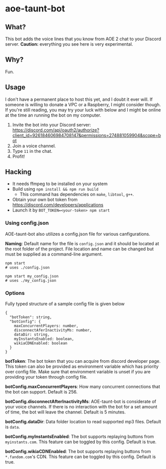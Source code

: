 # aoe-taunt-bot

## What?
This bot adds the voice lines that you know from AOE 2 chat to your Discord server. **Caution:** everything you see here is very experimental. 

## Why?

Fun.

## Usage
I don't have a permanent place to host this yet, and I doubt it ever will. If someone is willing to donate a VPC or a Raspberry, I might consider though. If you're still reading, you may try your luck with below and I might be online at the time an running the bot on my computer.

1. Invite the bot into your Discord server: https://discord.com/api/oauth2/authorize?client_id=926184606984708147&permissions=274881059904&scope=bot
2. Join a voice channel.
3. Type `11` in the chat.
4. Profit!

## Hacking
* It needs ffmpeg to be installed on your system
* Build using `npm install && npm run build`
  - This command has dependencies on `make`, `libtool`, `g++`.
* Obtain your own bot token from https://discord.com/developers/applications
* Launch it by `BOT_TOKEN=<your-token> npm start`

### Using config.json

AOE-taunt-bot also utilizes a config.json file for various canfigurations.

**Naming**: Default name for the file is `config.json` and it should be located at the root folder of the project. File location and name can be changed but must be supplied as a command-line argument. 

```
npm start 
# uses ./config.json

npm start my_config.json 
# uses ./my_config.json
```

### Options

Fully typed structure of a sample config file is given below

```
{
  "botToken": string,
  "botConfig": {
    maxConcurrentPlayers: number,
    disconnectAferInactivityMs: number,
    dataDir: string,
    myInstantsEnabled: boolean,
    wikiaCDNEnabled: boolean
  }
}
```

**botToken**: The bot token that you can acquire from discord developer page. This token can also be provided as environment variable which has priority over config file. Make sure that environment variable is unset if you are providing your token through config file.

**botConfig.maxConcurrentPlayers**: How many concurrent connections that the bot can support. Default is 256.

**botConfig.disconnectAfterInactivityMs**: AOE-taunt-bot is considerate of your voice channels. If there is no interaction with the bot for a set amount of time, the bot will leave the channel. Default is 5 minutes.

**botConfig.dataDir**: Data folder location to read supported mp3 files. Default is `data`.

**botConfig.myInstantsEnabled**: The bot supports replaying buttons from `myinstants.com`. This feature can be toggled by this config. Default is true.

**botConfig.wikiaCDNEnabled**: The bot supports replaying buttons from `*.fandom.com`'s CDN. This feature can be toggled by this config. Default is true.

